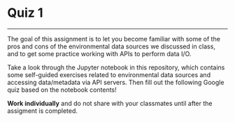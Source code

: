 # Quiz 1
----------------

The goal of this assignment is to let you become familiar with some of the pros and cons of the environmental data sources we discussed in class, and to get some practice working with APIs to perform data I/O. 

Take a look through the Jupyter notebook in this repository, which contains some self-guided exercises related to environmental data sources and accessing data/metadata via API servers. Then fill out the following Google quiz based on the notebook contents!

__Work individually__ and do not share with your classmates until after the assigment is completed.
